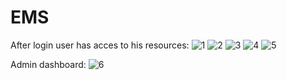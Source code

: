 # EMS

After login user has acces to his resources:
![1](https://github.com/user-attachments/assets/b0bc9fd4-e8b0-4f4f-aa11-fd4995ba9401)
![2](https://github.com/user-attachments/assets/07cf9dcb-54fc-4eb7-b3a6-6a02882c4448)
![3](https://github.com/user-attachments/assets/a4ae866f-d2a4-4480-b14a-808c64e3aedf)
![4](https://github.com/user-attachments/assets/84970966-1f25-4a5c-9f49-1081053663d0)
![5](https://github.com/user-attachments/assets/eb410c30-720c-4ce7-aac9-d1faced2f45d)

Admin dashboard:
![6](https://github.com/user-attachments/assets/c8ee29d5-f77d-4460-9fb4-2775408d0f49)
